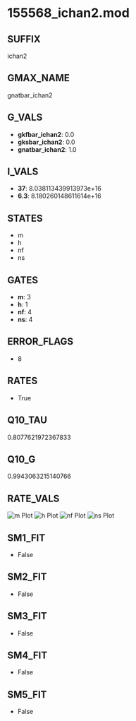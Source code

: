 # 155568_ichan2.mod

## SUFFIX

ichan2

## GMAX_NAME

gnatbar_ichan2

## G_VALS

- **gkfbar_ichan2**: 0.0
- **gksbar_ichan2**: 0.0
- **gnatbar_ichan2**: 1.0

## I_VALS

- **37**: 8.038113439913973e+16
- **6.3**: 8.180260148611614e+16

## STATES

- m
- h
- nf
- ns

## GATES

- **m**: 3
- **h**: 1
- **nf**: 4
- **ns**: 4

## ERROR_FLAGS

- 8

## RATES

- True

## Q10_TAU

0.8077621972367833

## Q10_G

0.9943063215140766

## RATE_VALS

![m Plot](/Users/pbozelos/Dropbox/icg-Chai-Panos/supermodels/output_markdown_files/Na/155568_ichan2.mod/images/m.png)
![h Plot](/Users/pbozelos/Dropbox/icg-Chai-Panos/supermodels/output_markdown_files/Na/155568_ichan2.mod/images/h.png)
![nf Plot](/Users/pbozelos/Dropbox/icg-Chai-Panos/supermodels/output_markdown_files/Na/155568_ichan2.mod/images/nf.png)
![ns Plot](/Users/pbozelos/Dropbox/icg-Chai-Panos/supermodels/output_markdown_files/Na/155568_ichan2.mod/images/ns.png)

## SM1_FIT

- False

## SM2_FIT

- False

## SM3_FIT

- False

## SM4_FIT

- False

## SM5_FIT

- False

